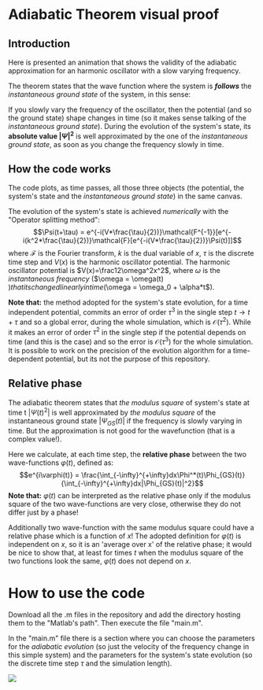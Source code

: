 # Adiabatic Theorem visual proof
## Introduction
Here is presented an animation that shows the validity of the adiabatic approximation for an harmonic oscillator with a slow varying frequency.

The theorem states that the wave function where the system is _**follows**_ the _instantaneous ground state_ of the system, in this sense:

If you slowly vary the frequency of the oscillator, then the potential (and so the ground state) shape changes in time (so it makes sense talking of the _instantaneous ground state_). During the evolution of the system's state, its **absolute value $|\Psi|^2$** is well approximated by the one of the _instantaneous ground state_, as soon as you change the frequency slowly in time.
## How the code works
The code plots, as time passes, all those three objects (the potential, the system's state and the  _instantaneous ground state_) in the same canvas.

The evolution of the system's state is achieved _numerically_ with the "Operator splitting method":
$$\Psi(t+\tau) = e^{-i(V*\frac{\tau}{2})}\mathcal{F^{-1}}[e^{-i(k^2*\frac{\tau}{2})}\mathcal{F}[e^{-i(V*\frac{\tau}{2})}\Psi(t)]]$$
where $\mathcal{F}$ is the Fourier transform, $k$ is the dual variable of $x$, $\tau$ is the discrete time step and $V(x)$ is the harmonic oscillator potential.
The harmonic oscillator potential is $V(x)=\frac12\omega^2x^2$, where $\omega$ is the _instantaneous frequency_ ($\omega = \omega(t) $) that its changed linearly in time($\omega = \omega_0 + \alpha*t$).

**Note that:** the method adopted for the system's state evolution, for a time independent potential, commits an error of order $\tau^3$ in the single step $t\rightarrow t+\tau$ and so a global error, during the whole simulation, which is $\mathcal{O}(\tau^2)$. While it makes an error of order $\tau^2$ in the single step if the potential depends on time (and this is the case) and so the error is $\mathcal{O}(\tau^3)$ for the whole simulation.
It is possible to work on the precision of the evolution algorithm for a time-dependent potential, but its not the purpose of this repository.

## Relative phase
The adiabatic theorem states that _the modulus square_ of system's state at time t $|\Psi(t)^2|$ is well approximated by _the modulus square_ of the instantaneous ground state $|\Psi_{GS}(t)|$ if the frequency is slowly varying in time. But the approximation is not good for the wavefunction (that is a complex value!).

Here we calculate, at each time step, the **relative phase** between the two wave-functions $\varphi(t)$, defined as:
$$e^{i\varphi(t)} = \frac{\int_{-\infty}^{+\infty}dx\Phi^*(t)\Phi_{GS}(t)}{\int_{-\infty}^{+\infty}dx|\Phi_{GS}(t)|^2}$$
**Note that:** $\varphi(t)$ can be interpreted as the relative phase only if the modulus square of the two wave-functions are very close, otherwise they do not differ just by a phase!

Additionally two wave-function with the same modulus square could have a relative phase which is a function of $x$!
The adopted definition for $\varphi(t)$ is independent on $x$, so it is an 'average over x' of the relative phase; it would be nice to show that, at least for times $t$ when the modulus square of the two functions look the same, $\varphi(t)$ does not depend on $x$.

# How to use the code
Download all the .m files in the repository and add the directory hosting them to the "Matlab's path". Then execute the file "main.m".

In the "main.m" file there is a section where you can choose the parameters for the _adiabatic evolution_ (so just the velocity of the frequency change in this simple system) and the parameters for the system's state evolution (so the discrete time step $\tau$ and the simulation length).


![](https://github.com/suanno/adiabatic_theorem/blob/main/adiabatic_abs_harm.gif)
